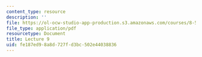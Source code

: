 ```yaml
---
content_type: resource
description: ''
file: https://ol-ocw-studio-app-production.s3.amazonaws.com/courses/8-592j-statistical-physics-in-biology-spring-2011/fe187ed98a8d727fd3bc502e44038836_MIT8_592JS11_lec9.pdf
file_type: application/pdf
resourcetype: Document
title: Lecture 9
uid: fe187ed9-8a8d-727f-d3bc-502e44038836
---
```

